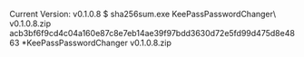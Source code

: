Current Version:		v0.1.0.8
$ sha256sum.exe KeePassPasswordChanger\ v0.1.0.8.zip
acb3bf6f9cd4c04a160e87c8e7eb14ae39f97bdd3630d72e5fd99d475d8e4863 *KeePassPasswordChanger v0.1.0.8.zip
